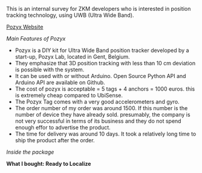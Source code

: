 This is an internal survey for ZKM developers who is interested in position tracking technology, using UWB (Ultra Wide Band).

[Pozyx Website](https://www.pozyx.io)

*Main Features of Pozyx*

- Pozyx is a DIY kit for Ultra Wide Band position tracker developed by a start-up, Pozyx Lab, located in Gent, Belgium. 
- They emphasize that 3D position tracking with less than 10 cm deviation is possible with the system.
- It can be used with or without Arduino. Open Source Python API and Arduino API are available on Github.
- The cost of pozyx is acceptable = 5 tags + 4 anchors = 1000 euros. this is extremely cheap compared to UbiSense.
- The Pozyx Tag comes with a very good accelerometers and gyro.
- The order number of my order was around 1500. If this number is the number of device they have already sold. presumably, the company is not very successful in terms of its business and they do not spend enough effor to advertise the product. 
- The time for delivery was around 10 days. It took a relatively long time to ship the product after the order. 

*Inside the package*

**What I bought: Ready to Localize**

